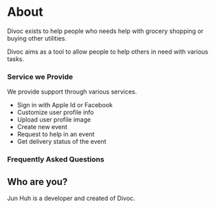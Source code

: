 # About

Divoc exists to help people who needs help with grocery shopping or buying other utilities.

Divoc aims as a tool to allow people to help others in need with various tasks.

### Service we Provide

We provide support through various services.

* Sign in with Apple Id or Facebook
* Customize user profile info
* Upload user profile image
* Create new event 
* Request to help in an event 
* Get delivery status of the event

### Frequently Asked Questions

## Who are you?

Jun Huh is a developer and created of Divoc.



